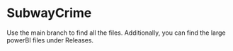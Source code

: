 # SubwayCrime
Use the main branch to find all the files. Additionally, you can find the large powerBI files under Releases.

